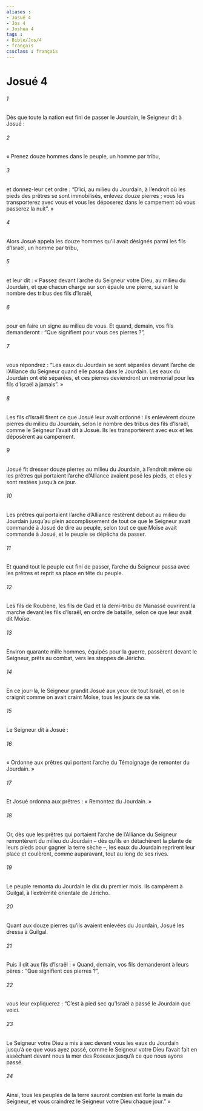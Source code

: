 ```yaml
---
aliases : 
- Josué 4
- Jos 4
- Joshua 4
tags : 
- Bible/Jos/4
- français
cssclass : français
---
```


# Josué 4

###### 1
Dès que toute la nation eut fini de passer le Jourdain, le Seigneur dit à Josué :
###### 2
« Prenez douze hommes dans le peuple, un homme par tribu,
###### 3
et donnez-leur cet ordre : “D’ici, au milieu du Jourdain, à l’endroit où les pieds des prêtres se sont immobilisés, enlevez douze pierres ; vous les transporterez avec vous et vous les déposerez dans le campement où vous passerez la nuit”. »
###### 4
Alors Josué appela les douze hommes qu’il avait désignés parmi les fils d’Israël, un homme par tribu,
###### 5
et leur dit : « Passez devant l’arche du Seigneur votre Dieu, au milieu du Jourdain, et que chacun charge sur son épaule une pierre, suivant le nombre des tribus des fils d’Israël,
###### 6
pour en faire un signe au milieu de vous. Et quand, demain, vos fils demanderont : “Que signifient pour vous ces pierres ?”,
###### 7
vous répondrez : “Les eaux du Jourdain se sont séparées devant l’arche de l’Alliance du Seigneur quand elle passa dans le Jourdain. Les eaux du Jourdain ont été séparées, et ces pierres deviendront un mémorial pour les fils d’Israël à jamais”. »
###### 8
Les fils d’Israël firent ce que Josué leur avait ordonné : ils enlevèrent douze pierres du milieu du Jourdain, selon le nombre des tribus des fils d’Israël, comme le Seigneur l’avait dit à Josué. Ils les transportèrent avec eux et les déposèrent au campement.
###### 9
Josué fit dresser douze pierres au milieu du Jourdain, à l’endroit même où les prêtres qui portaient l’arche d’Alliance avaient posé les pieds, et elles y sont restées jusqu’à ce jour.
###### 10
Les prêtres qui portaient l’arche d’Alliance restèrent debout au milieu du Jourdain jusqu’au plein accomplissement de tout ce que le Seigneur avait commandé à Josué de dire au peuple, selon tout ce que Moïse avait commandé à Josué, et le peuple se dépêcha de passer.
###### 11
Et quand tout le peuple eut fini de passer, l’arche du Seigneur passa avec les prêtres et reprit sa place en tête du peuple.
###### 12
Les fils de Roubène, les fils de Gad et la demi-tribu de Manassé ouvrirent la marche devant les fils d’Israël, en ordre de bataille, selon ce que leur avait dit Moïse.
###### 13
Environ quarante mille hommes, équipés pour la guerre, passèrent devant le Seigneur, prêts au combat, vers les steppes de Jéricho.
###### 14
En ce jour-là, le Seigneur grandit Josué aux yeux de tout Israël, et on le craignit comme on avait craint Moïse, tous les jours de sa vie.
###### 15
Le Seigneur dit à Josué :
###### 16
« Ordonne aux prêtres qui portent l’arche du Témoignage de remonter du Jourdain. »
###### 17
Et Josué ordonna aux prêtres : « Remontez du Jourdain. »
###### 18
Or, dès que les prêtres qui portaient l’arche de l’Alliance du Seigneur remontèrent du milieu du Jourdain – dès qu’ils en détachèrent la plante de leurs pieds pour gagner la terre sèche –, les eaux du Jourdain reprirent leur place et coulèrent, comme auparavant, tout au long de ses rives.
###### 19
Le peuple remonta du Jourdain le dix du premier mois. Ils campèrent à Guilgal, à l’extrémité orientale de Jéricho.
###### 20
Quant aux douze pierres qu’ils avaient enlevées du Jourdain, Josué les dressa à Guilgal.
###### 21
Puis il dit aux fils d’Israël : « Quand, demain, vos fils demanderont à leurs pères : “Que signifient ces pierres ?”,
###### 22
vous leur expliquerez : “C’est à pied sec qu’Israël a passé le Jourdain que voici.
###### 23
Le Seigneur votre Dieu a mis à sec devant vous les eaux du Jourdain jusqu’à ce que vous ayez passé, comme le Seigneur votre Dieu l’avait fait en asséchant devant nous la mer des Roseaux jusqu’à ce que nous ayons passé.
###### 24
Ainsi, tous les peuples de la terre sauront combien est forte la main du Seigneur, et vous craindrez le Seigneur votre Dieu chaque jour.” »
